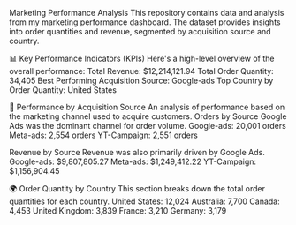 Marketing Performance Analysis
This repository contains data and analysis from my marketing performance dashboard. The dataset provides insights into order quantities and revenue, segmented by acquisition source and country.

📊 Key Performance Indicators (KPIs)
Here's a high-level overview of the overall performance:
Total Revenue: $12,214,121.94 
Total Order Quantity: 34,405 
Best Performing Acquisition Source: Google-ads 
Top Country by Order Quantity: United States 

🚀 Performance by Acquisition Source
An analysis of performance based on the marketing channel used to acquire customers.
Orders by Source
Google Ads was the dominant channel for order volume.
Google-ads: 20,001 orders 
Meta-ads: 2,554 orders 
YT-Campaign: 2,551 orders 

Revenue by Source
Revenue was also primarily driven by Google Ads.
Google-ads: $9,807,805.27 
Meta-ads: $1,249,412.22 
YT-Campaign: $1,156,904.45 

🌍 Order Quantity by Country
This section breaks down the total order quantities for each country.
United States: 12,024 
Australia: 7,700 
Canada: 4,453 
United Kingdom: 3,839 
France: 3,210 
Germany: 3,179
